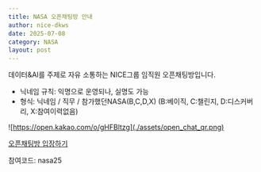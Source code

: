```yaml
---
title: NASA 오픈채팅방 안내
author: nice-dkws
date: 2025-07-08
category: NASA
layout: post
---
```


데이터&AI를 주제로 자유 소통하는 NICE그룹 임직원 오픈채팅방입니다.
* 닉네임 규칙: 익명으로 운영되나, 실명도 가능
* 형식: 닉네임 / 직무 / 참가했던NASA(B,C,D,X)
(B:베이직, C:챌린지, D:디스커버리, X:참여이력없음)

![https://open.kakao.com/o/gHFBltzg](./assets/open_chat_qr.png)

<a href="https://open.kakao.com/o/gHFBltzg" class="btn">오픈채팅방 입장하기</a>

참여코드: nasa25